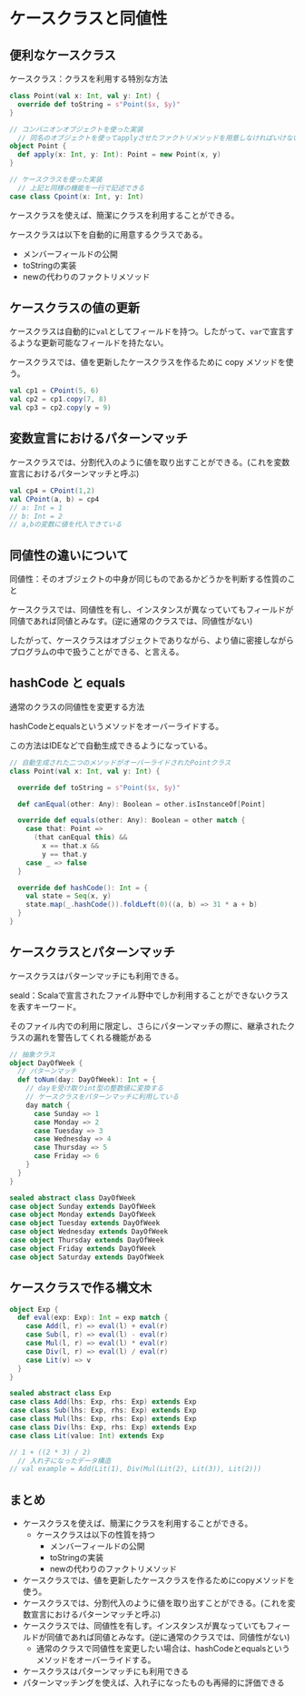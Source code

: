 # ケースクラスと同値性

## 便利なケースクラス

ケースクラス：クラスを利用する特別な方法

```scala
class Point(val x: Int, val y: Int) {
  override def toString = s"Point($x, $y)"
}

// コンパニオンオブジェクトを使った実装
  // 同名のオブジェクトを使ってapplyさせたファクトリメソッドを用意しなければいけない
object Point {
  def apply(x: Int, y: Int): Point = new Point(x, y)
}

// ケースクラスを使った実装
  // 上記と同様の機能を一行で記述できる
case class Cpoint(x: Int, y: Int)
```

ケースクラスを使えば、簡潔にクラスを利用することができる。

ケースクラスは以下を自動的に用意するクラスである。

- メンバーフィールドの公開
- toStringの実装
- newの代わりのファクトリメソッド

## ケースクラスの値の更新

ケースクラスは自動的に``val``としてフィールドを持つ。したがって、``var``で宣言するような更新可能なフィールドを持たない。

ケースクラスでは、値を更新したケースクラスを作るために copy メソッドを使う。

```scala
val cp1 = CPoint(5, 6)
val cp2 = cp1.copy(7, 8)
val cp3 = cp2.copy(y = 9)
```

## 変数宣言におけるパターンマッチ

ケースクラスでは、分割代入のように値を取り出すことができる。(これを変数宣言におけるパターンマッチと呼ぶ)

```scala
val cp4 = CPoint(1,2)
val CPoint(a, b) = cp4
// a: Int = 1
// b: Int = 2
// a,bの変数に値を代入できている
```

## 同値性の違いについて

同値性：そのオブジェクトの中身が同じものであるかどうかを判断する性質のこと

ケースクラスでは、同値性を有し、インスタンスが異なっていてもフィールドが同値であれば同値とみなす。(逆に通常のクラスでは、同値性がない)

したがって、ケースクラスはオブジェクトでありながら、より値に密接しながらプログラムの中で扱うことができる、と言える。

## hashCode と equals

通常のクラスの同値性を変更する方法

hashCodeとequalsというメソッドをオーバーライドする。

この方法はIDEなどで自動生成できるようになっている。

```scala
// 自動生成された二つのメソッドがオーバーライドされたPointクラス
class Point(val x: Int, val y: Int) {

  override def toString = s"Point($x, $y)"

  def canEqual(other: Any): Boolean = other.isInstanceOf[Point]

  override def equals(other: Any): Boolean = other match {
    case that: Point =>
      (that canEqual this) &&
        x == that.x &&
        y == that.y
    case _ => false
  }

  override def hashCode(): Int = {
    val state = Seq(x, y)
    state.map(_.hashCode()).foldLeft(0)((a, b) => 31 * a + b)
  }
}
```

## ケースクラスとパターンマッチ

ケースクラスはパターンマッチにも利用できる。

seald：Scalaで宣言されたファイル野中でしか利用することができないクラスを表すキーワード。

そのファイル内での利用に限定し、さらにパターンマッチの際に、継承されたクラスの漏れを警告してくれる機能がある

```scala
// 抽象クラス
object DayOfWeek {
  // パターンマッチ
  def toNum(day: DayOfWeek): Int = {
    // dayを受け取りint型の整数値に変換する
    // ケースクラスをパターンマッチに利用している
    day match {
      case Sunday => 1
      case Monday => 2
      case Tuesday => 3
      case Wednesday => 4
      case Thursday => 5
      case Friday => 6
    }
  }
}

sealed abstract class DayOfWeek
case object Sunday extends DayOfWeek
case object Monday extends DayOfWeek
case object Tuesday extends DayOfWeek
case object Wednesday extends DayOfWeek
case object Thursday extends DayOfWeek
case object Friday extends DayOfWeek
case object Saturday extends DayOfWeek
```

## ケースクラスで作る構文木

```scala
object Exp {
  def eval(exp: Exp): Int = exp match {
    case Add(l, r) => eval(l) + eval(r)
    case Sub(l, r) => eval(l) - eval(r)
    case Mul(l, r) => eval(l) * eval(r)
    case Div(l, r) => eval(l) / eval(r)
    case Lit(v) => v
  }
}

sealed abstract class Exp
case class Add(lhs: Exp, rhs: Exp) extends Exp
case class Sub(lhs: Exp, rhs: Exp) extends Exp
case class Mul(lhs: Exp, rhs: Exp) extends Exp
case class Div(lhs: Exp, rhs: Exp) extends Exp
case class Lit(value: Int) extends Exp

// 1 + ((2 * 3) / 2)
  // 入れ子になったデータ構造
// val example = Add(Lit(1), Div(Mul(Lit(2), Lit(3)), Lit(2)))
```

## まとめ

- ケースクラスを使えば、簡潔にクラスを利用することができる。
  - ケースクラスは以下の性質を持つ
    - メンバーフィールドの公開
    - toStringの実装
    - newの代わりのファクトリメソッド
- ケースクラスでは、値を更新したケースクラスを作るためにcopyメソッドを使う。
- ケースクラスでは、分割代入のように値を取り出すことができる。(これを変数宣言におけるパターンマッチと呼ぶ)
- ケースクラスでは、同値性を有しす。インスタンスが異なっていてもフィールドが同値であれば同値とみなす。(逆に通常のクラスでは、同値性がない)
  - 通常のクラスで同値性を変更したい場合は、hashCodeとequalsというメソッドをオーバーライドする。
- ケースクラスはパターンマッチにも利用できる
- パターンマッチングを使えば、入れ子になったものも再帰的に評価できる